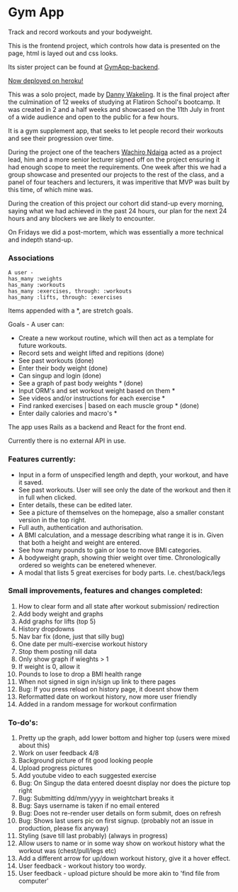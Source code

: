 <h1> Gym App </h1>
<p>Track and record workouts and your bodyweight.

This is the frontend project, which controls how data is presented on the page, html is layed out and css looks. 

Its sister project can be found at <a href="https://github.com/Dwake5/GymApp-bckend">GymApp-backend</a>.

<a href="https://kratos-gym-app.herokuapp.com">Now deployed on heroku!</a>

This was a solo project, made by <a href="https://www.linkedin.com/in/danny-wakeling1/">Danny Wakeling</a>. It is the final project after the culmination of 12 weeks of studying at Flatiron School's bootcamp. It was created in 2 and a half weeks and showcased on the 11th July in front of a wide audience and open to the public for a few hours.

It is a gym supplement app, that seeks to let people record their workouts and see their progression over time.

During the project one of the teachers <a href="https://www.linkedin.com/in/wachirandaiga/">Wachiro Ndaiga</a> acted as a project lead, him and a more senior lecturer signed off on the project ensuring it had enough scope to meet the requirements. One week after this we had a group showcase and presented our projects to the rest of the class, and a panel of four teachers and lecturers, it was imperitive that MVP was built by this time, of which mine was. 

During the creation of this project our cohort did stand-up every morning, saying what we had achieved in the past 24 hours, our plan for the next 24 hours and any blockers we are likely to encounter.

On Fridays we did a post-mortem, which was essentially a more technical and indepth stand-up. </p>

<h3> Associations </h3> 

    A user -
    has_many :weights
    has_many :workouts
    has_many :exercises, through: :workouts
    has_many :lifts, through: :exercises

<p> Items appended with a *, are stretch goals. 

Goals - A user can:</p>
<ul>
    <li>Create a new workout routine, which will then act as a template for future workouts.</li>
    <li>Record sets and weight lifted and repitions (done)</li>
    <li>See past workouts (done)</li>
    <li>Enter their body weight (done)</li>
    <li>Can singup and login (done)</li>
    <li>See a graph of past body weights * (done)</li>
    <li>Input ORM's and set workout weight based on them *</li>
    <li>See videos and/or instructions for each exercise *</li>
    <li>Find ranked exercises | based on each muscle group * (done)</li>
    <li>Enter daily calories and macro's *</li>
</ul>

<p> The app uses Rails as a backend and React for the front end. 

Currently there is no external API in use. </p>

<h3> Features currently: </h3>
<ul>
    <li> Input in a form of unspecified length and depth, your workout, and have it saved. </li>
    <li> See past workouts. User will see only the date of the workout and then it in full when clicked.</li>
    <li> Enter details, these can be edited later. </li>
    <li> See a picture of themselves on the homepage, also a smaller constant version in the top right.</li>
    <li> Full auth, authentication and authorisation. </li>
    <li> A BMI calculation, and a message describing what range it is in. Given that both a height and weight are entered.</li>
    <li> See how many pounds to gain or lose to move BMI categories.</li>
    <li> A bodyweight graph, showing thier weight over time. Chronologically ordered so weights can be enetered whenever.</li>
    <li> A modal that lists 5 great exercises for body parts. I.e. chest/back/legs </li>
</ul>

<h3> Small improvements, features and changes completed: </h3>
<ol>
    <li> How to clear form and all state after workout submission/ redirection</li>
    <li> Add body weight and graphs </li>
    <li> Add graphs for lifts (top 5)</li>
    <li> History dropdowns</li>
    <li> Nav bar fix (done, just that silly bug)</li>
    <li> One date per multi-exercise workout history</li>
    <li> Stop them posting nill data</li>
    <li> Only show graph if wieghts > 1</li>
    <li> If weight is 0, allow it</li>
    <li> Pounds to lose to drop a BMI health range</li>
    <li> When not signed in sign in/sign up link to there pages</li>
    <li>Bug: If you press reload on history page, it doesnt show them</li>
    <li> Reformatted date on workout history, now more user friendly</li> 
    <li> Added in a random message for workout confirmation</li> 
</ol>

<h3> To-do's: </h3>
<ol>
    <li> Pretty up the graph, add lower bottom and higher top (users were mixed about this)</li>
    <li> Work on user feedback 4/8</li>
    <li> Background picture of fit good looking people</li>
    <li> Upload progress pictures</li>
    <li> Add youtube video to each suggested exercise</li>
    <li>Bug: On Singup the data entered doesnt display nor does the picture top right</li>
    <li>Bug: Submitting dd/mm/yyyy in weightchart breaks it</li>
    <li>Bug: Says username is taken if no email entered</li>
    <li>Bug: Does not re-render user details on form submit, does on refresh</li>
    <li>Bug: Shows last users pic on first signup. (probably not an issue in production, please fix anyway) </li>
    <li> Styling (save till last probably) (always in progress)</li>
    <li> Allow users to name or in some way show on workout history what the workout was (chest/pull/legs etc) </li>
    <li> Add a different arrow for up/down workout history, give it a hover effect.</li>
    <li> User feedback - workout history too wordy. </li>
    <li> User feedback - upload picture should be more akin to 'find file from computer' </li>
</ol>